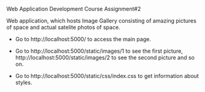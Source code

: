 Web Application Development Course
Assignment#2


Web application, which hosts Image Gallery consisting of amazing pictures of space and actual satelite photos of space. 


- Go to http://localhost:5000/ to access the main page.

- Go to http://localhost:5000/static/images/1 to see the first picture, 
        http://localhost:5000/static/images/2 to see the second picture and so on. 
        
- Go to http://localhost:5000/static/css/index.css to get information about styles. 
